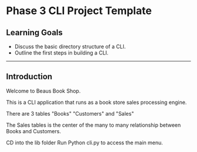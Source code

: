 # Phase 3 CLI Project Template

## Learning Goals

- Discuss the basic directory structure of a CLI.
- Outline the first steps in building a CLI.

***

## Introduction

Welcome to Beaus Book Shop. 

This is a CLI application that runs as a book store sales processing engine. 

There are 3 tables "Books" "Customers" and "Sales" 

The Sales tables is the center of the many to many relationship between Books and Customers. 

CD into the lib folder
Run Python cli.py to access the main menu.